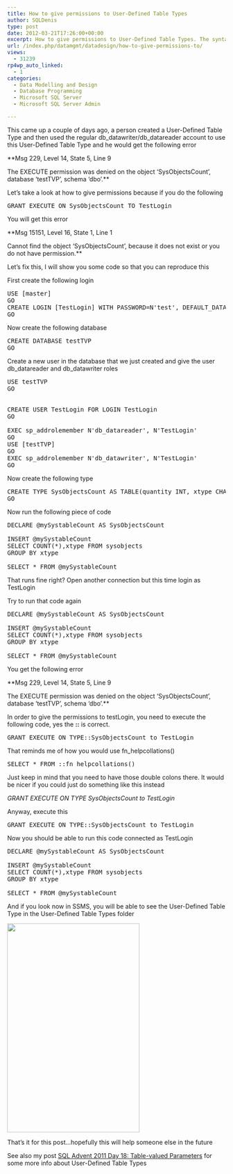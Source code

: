 ```yaml
---
title: How to give permissions to User-Defined Table Types
author: SQLDenis
type: post
date: 2012-03-21T17:26:00+00:00
excerpt: How to give permissions to User-Defined Table Types. The syntax is not straight-forward.........
url: /index.php/datamgmt/datadesign/how-to-give-permissions-to/
views:
  - 31239
rp4wp_auto_linked:
  - 1
categories:
  - Data Modelling and Design
  - Database Programming
  - Microsoft SQL Server
  - Microsoft SQL Server Admin

---
```

This came up a couple of days ago, a person created a User-Defined Table Type and then used the regular db\_datawriter/db\_datareader account to use this User-Defined Table Type and he would get the following error

**Msg 229, Level 14, State 5, Line 9
  
The EXECUTE permission was denied on the object &#8216;SysObjectsCount&#8217;, database &#8216;testTVP&#8217;, schema &#8216;dbo&#8217;.**

Let&#8217;s take a look at how to give permissions because if you do the following

<pre>GRANT EXECUTE ON SysObjectsCount TO TestLogin</pre>

You will get this error

**Msg 15151, Level 16, State 1, Line 1
  
Cannot find the object &#8216;SysObjectsCount&#8217;, because it does not exist or you do not have permission.**

Let&#8217;s fix this, I will show you some code so that you can reproduce this

First create the following login

<pre>USE [master]
GO
CREATE LOGIN [TestLogin] WITH PASSWORD=N'test', DEFAULT_DATABASE=[master], CHECK_EXPIRATION=OFF, CHECK_POLICY=OFF
GO</pre>

Now create the following database

<pre>CREATE DATABASE testTVP
GO</pre>

Create a new user in the database that we just created and give the user db\_datareader and db\_datawriter roles

<pre>USE testTVP
GO


CREATE USER TestLogin FOR LOGIN TestLogin
GO

EXEC sp_addrolemember N'db_datareader', N'TestLogin'
GO
USE [testTVP]
GO
EXEC sp_addrolemember N'db_datawriter', N'TestLogin'
GO</pre>

Now create the following type

<pre>CREATE TYPE SysObjectsCount AS TABLE(quantity INT, xtype CHAR(2))
GO</pre>

Now run the following piece of code

<pre>DECLARE @mySystableCount AS SysObjectsCount
 
INSERT @mySystableCount
SELECT COUNT(*),xtype FROM sysobjects
GROUP BY xtype
 
SELECT * FROM @mySystableCount</pre>

That runs fine right? Open another connection but this time login as TestLogin

Try to run that code again

<pre>DECLARE @mySystableCount AS SysObjectsCount
 
INSERT @mySystableCount
SELECT COUNT(*),xtype FROM sysobjects
GROUP BY xtype
 
SELECT * FROM @mySystableCount</pre>

You get the following error

**Msg 229, Level 14, State 5, Line 9
  
The EXECUTE permission was denied on the object &#8216;SysObjectsCount&#8217;, database &#8216;testTVP&#8217;, schema &#8216;dbo&#8217;.**

In order to give the permissions to testLogin, you need to execute the following code, yes the **::** is correct.

<pre>GRANT EXECUTE ON TYPE::SysObjectsCount to TestLogin</pre>

That reminds me of how you would use fn_helpcollations()

<pre>SELECT * FROM ::fn_helpcollations()</pre>

Just keep in mind that you need to have those double colons there. It would be nicer if you could just do something like this instead

_GRANT EXECUTE ON TYPE SysObjectsCount to TestLogin_

Anyway, execute this

<pre>GRANT EXECUTE ON TYPE::SysObjectsCount to TestLogin</pre>

Now you should be able to run this code connected as TestLogin

<pre>DECLARE @mySystableCount AS SysObjectsCount
 
INSERT @mySystableCount
SELECT COUNT(*),xtype FROM sysobjects
GROUP BY xtype
 
SELECT * FROM @mySystableCount</pre>

And if you look now in SSMS, you will be able to see the User-Defined Table Type in the User-Defined Table Types folder

<div class="image_block">
  <a href="/wp-content/uploads/blogs/DataMgmt/Denis/tvp.PNG?mtime=1332357761"><img alt="" src="/wp-content/uploads/blogs/DataMgmt/Denis/tvp.PNG?mtime=1332357761" width="305" height="481" /></a>
</div>

That&#8217;s it for this post&#8230;hopefully this will help someone else in the future

See also my post [SQL Advent 2011 Day 18: Table-valued Parameters][1] for some more info about User-Defined Table Types

 [1]: /index.php/DataMgmt/DBProgramming/MSSQLServer/sql-advent-2011-day-18
